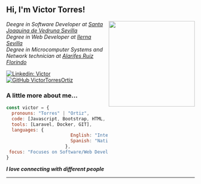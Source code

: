 <h2> Hi, I'm Victor Torres!</h2>
<img align='right' src="https://media.giphy.com/media/l46ChKeGsmsfE3Un6/giphy.gif" width="230">
<p><em>Deegre in Software Developer at <a href="https://vedrunasevilla.org/">Santa Joaquina de Vedruna Sevilla</a></br>Degree in Web Developer at <a href="https://www.ilerna.es/">Ilerna Sevilla</a>
 <br>Degree in Microcomputer Systems and Network technician at <a href="https://www.iesalarifes.es/">Alarifes Ruiz Florindo </a>
</em></p>


[![Linkedin: Victor](https://img.shields.io/badge/-Victor-blue?style=flat-square&logo=Linkedin&logoColor=white&link=https://www.linkedin.com/in/v%C3%ADctor-torres-ortiz-78178b253/)](https://www.linkedin.com/in/v%C3%ADctor-torres-ortiz-78178b253/)
[![GitHub VictorTorresOrtiz](https://img.shields.io/github/followers/VictorTorresOrtiz?label=follow&style=social)](https://github.com/VictorTorresOrtiz)


### A little more about me...  

```javascript
const victor = {
  pronouns: "Torres" | "Ortiz",
  code: [Javascript, Bootstrap, HTML, CSS, Mysql, Laravel, Java, React, React Native, Docker, NodeJS],
  tools: [Laravel, Docker, GIT],
  languages: {
                        English: "Intermediate",
                        Spanish: "Native",
                      },
 focus: "Focuses on Software/Web Developing"
}
```

<em><b>I love connecting with different people</b></em>

---

